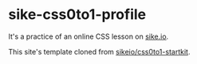 # sike-css0to1-profile

It's a practice of an online CSS lesson on [sike.io](http://sike.io/).

This site's template cloned from [sikeio/css0to1-startkit](https://github.com/sikeio/css0to1-startkit).
